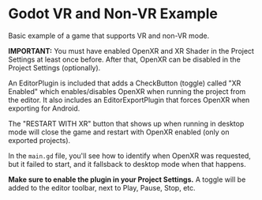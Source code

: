# Godot VR and Non-VR Example

Basic example of a game that supports VR and non-VR mode.

**IMPORTANT:** You must have enabled OpenXR and XR Shader in the Project Settings at least once before. After that, OpenXR can be disabled in the Project Settings (optionally).

An EditorPlugin is included that adds a CheckButton (toggle) called "XR Enabled" which enables/disables OpenXR when running the project from the editor. It also includes an EditorExportPlugin that forces OpenXR when exporting for Android.

The "RESTART WITH XR" button that shows up when running in desktop mode will close the game and restart with OpenXR enabled (only on exported projects).

In the `main.gd` file, you'll see how to identify when OpenXR was requested, but it failed to start, and it fallsback to desktop mode when that happens.

**Make sure to enable the plugin in your Project Settings.** A toggle will be added to the editor toolbar, next to Play, Pause, Stop, etc.